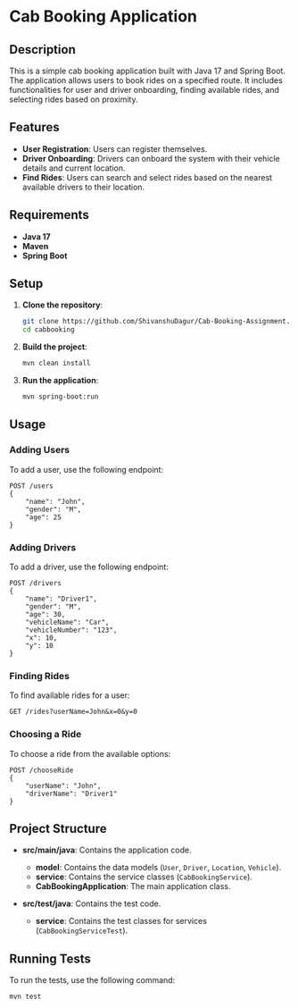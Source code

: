 # Cab Booking Application

## Description

This is a simple cab booking application built with Java 17 and Spring Boot. The application allows users to book rides on a specified route. It includes functionalities for user and driver onboarding, finding available rides, and selecting rides based on proximity.

## Features

- **User Registration**: Users can register themselves.
- **Driver Onboarding**: Drivers can onboard the system with their vehicle details and current location.
- **Find Rides**: Users can search and select rides based on the nearest available drivers to their location.

## Requirements

- **Java 17**
- **Maven**
- **Spring Boot**

## Setup

1. **Clone the repository**:
   ```bash
   git clone https://github.com/ShivanshuDagur/Cab-Booking-Assignment.git
   cd cabbooking
   ```

2. **Build the project**:
   ```bash
   mvn clean install
   ```

3. **Run the application**:
   ```bash
   mvn spring-boot:run
   ```

## Usage

### Adding Users

To add a user, use the following endpoint:

```http
POST /users
{
    "name": "John",
    "gender": "M",
    "age": 25
}
```

### Adding Drivers

To add a driver, use the following endpoint:

```http
POST /drivers
{
    "name": "Driver1",
    "gender": "M",
    "age": 30,
    "vehicleName": "Car",
    "vehicleNumber": "123",
    "x": 10,
    "y": 10
}
```

### Finding Rides

To find available rides for a user:

```http
GET /rides?userName=John&x=0&y=0
```

### Choosing a Ride

To choose a ride from the available options:

```http
POST /chooseRide
{
    "userName": "John",
    "driverName": "Driver1"
}
```

## Project Structure

- **src/main/java**: Contains the application code.
  - **model**: Contains the data models (`User`, `Driver`, `Location`, `Vehicle`).
  - **service**: Contains the service classes (`CabBookingService`).
  - **CabBookingApplication**: The main application class.

- **src/test/java**: Contains the test code.
  - **service**: Contains the test classes for services (`CabBookingServiceTest`).

## Running Tests

To run the tests, use the following command:

```bash
mvn test
```
